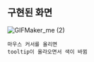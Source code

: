 
## 구현된 화면

![GIFMaker_me (2)](https://github.com/jinho-22/webd/assets/129517591/66e4de23-8e02-4ed1-bf6f-9a97d04a5890)


```
마우스 커서를 올리면
tooltip이 올라오면서 색이 바뀜
```
